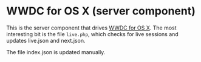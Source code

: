 # WWDC for OS X (server component)

This is the server component that drives [WWDC for OS X](https://github.com/insidegui/WWDC). The most interesting bit is the file `live.php`, which checks for live sessions and updates live.json and next.json.

The file index.json is updated manually.